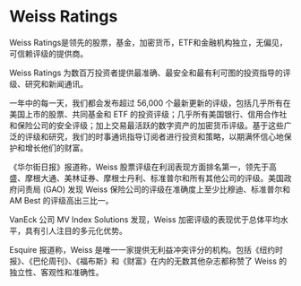 # 

# Weiss Ratings

Weiss Ratings是领先的股票，基金，加密货币，ETF和金融机构独立，无偏见，可信赖评级的提供商。

Weiss Ratings 为数百万投资者提供最准确、最安全和最有利可图的投资指导的评级、研究和新闻通讯。

一年中的每一天，我们都会发布超过 56,000 个最新更新的评级，包括几乎所有在美国上市的股票、共同基金和 ETF 的投资评级；几乎所有美国银行、信用合作社和保险公司的安全评级；加上交易最活跃的数字资产的加密货币评级。基于这些广泛的评级和研究，我们的时事通讯指导订阅者进行投资和策略，以期满怀信心地保护和增长他们的财富。 

《华尔街日报》报道称，Weiss 股票评级在利润表现方面排名第一，领先于高盛、摩根大通、美林证券、摩根士丹利、标准普尔和所有其他公司的评级。美国政府问责局 (GAO) 发现 Weiss 保险公司的评级在准确度上至少比穆迪、标准普尔和 AM Best 的评级高出三比一。

VanEck 公司 MV Index Solutions 发现，Weiss 加密评级的表现优于总体平均水平，具有引人注目的多元化优势。

Esquire 报道称，Weiss 是唯一一家提供无利益冲突评分的机构。包括《纽约时报》、《巴伦周刊》、《福布斯》和《财富》在内的无数其他杂志都称赞了 Weiss 的独立性、客观性和准确性。


